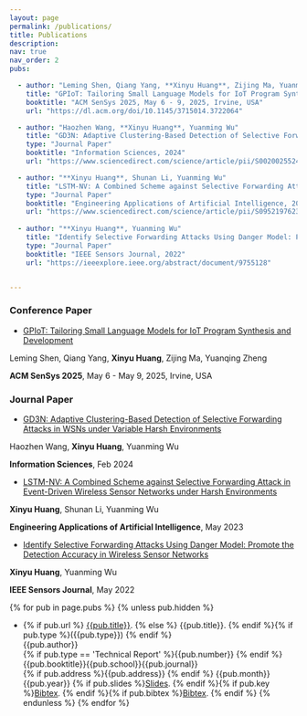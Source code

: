 ```yaml
---
layout: page
permalink: /publications/
title: Publications
description:
nav: true
nav_order: 2
pubs:

  - author: "Leming Shen, Qiang Yang, **Xinyu Huang**, Zijing Ma, Yuanming Wu"
    title: "GPIoT: Tailoring Small Language Models for IoT Program Synthesis and Development"
    booktitle: "ACM SenSys 2025, May 6 - 9, 2025, Irvine, USA"
    url: "https://dl.acm.org/doi/10.1145/3715014.3722064"

  - author: "Haozhen Wang, **Xinyu Huang**, Yuanming Wu"
    title: "GD3N: Adaptive Clustering-Based Detection of Selective Forwarding Attacks in WSNs under Variable Harsh Environments"
    type: "Journal Paper"
    booktitle: "Information Sciences, 2024"
    url: "https://www.sciencedirect.com/science/article/pii/S0020025524002883"

  - author: "**Xinyu Huang**, Shunan Li, Yuanming Wu"
    title: "LSTM-NV: A Combined Scheme against Selective Forwarding Attack in Event-Driven Wireless Sensor Networks under Harsh Environments"
    type: "Journal Paper"
    booktitle: "Engineering Applications of Artificial Intelligence, 2023"
    url: "https://www.sciencedirect.com/science/article/pii/S0952197623006255"
    
  - author: "**Xinyu Huang**, Yuanming Wu"
    title: "Identify Selective Forwarding Attacks Using Danger Model: Promote the Detection Accuracy in Wireless Sensor Networks"
    type: "Journal Paper"
    booktitle: "IEEE Sensors Journal, 2022"
    url: "https://ieeexplore.ieee.org/abstract/document/9755128"


---
```


### Conference Paper

- [GPIoT: Tailoring Small Language Models for IoT Program Synthesis and Development](https://dl.acm.org/doi/10.1145/3715014.3722064)

Leming Shen, Qiang Yang, **Xinyu Huang**, Zijing Ma, Yuanqing Zheng

**ACM SenSys 2025**, May 6 - May 9, 2025, Irvine, USA


### Journal Paper

- [GD3N: Adaptive Clustering-Based Detection of Selective Forwarding Attacks in WSNs under Variable Harsh Environments](https://www.sciencedirect.com/science/article/pii/S0020025524002883)

Haozhen Wang, **Xinyu Huang**, Yuanming Wu

**Information Sciences**, Feb 2024

- [LSTM-NV: A Combined Scheme against Selective Forwarding Attack in Event-Driven Wireless Sensor Networks under Harsh Environments](https://www.sciencedirect.com/science/article/pii/S0952197623006255)

**Xinyu Huang**, Shunan Li, Yuanming Wu

**Engineering Applications of Artificial Intelligence**, May 2023

- [Identify Selective Forwarding Attacks Using Danger Model: Promote the Detection Accuracy in Wireless Sensor Networks](https://ieeexplore.ieee.org/abstract/document/9755128)

**Xinyu Huang**, Yuanming Wu

**IEEE Sensors Journal**, May 2022




{% for pub in page.pubs %}
{% unless pub.hidden %}
  - {% if pub.url %} [{{pub.title}}]({{pub.url}}).
    {% else %} {{pub.title}}.
    {% endif %}{% if pub.type %}({{pub.type}})
    {% endif %}<br>
    {{pub.author}}<br>
    {% if pub.type == 'Technical Report' %}{{pub.number}}
    {% endif %}{{pub.booktitle}}{{pub.school}}{{pub.journal}}<br>
    {% if pub.address %}{{pub.address}}
    {% endif %} {{pub.month}} {{pub.year}} {% if pub.slides %}[Slides]({{pub.slides}}).
    {% endif %}{% if pub.key %}[Bibtex](http://groups.csail.mit.edu/commit/bibtex.cgi?key={{pub.key}}).
    {% endif %}{% if pub.bibtex %}[Bibtex]({{pub.bibtex}}).
    {% endif %}
{% endunless %}
{% endfor %}

